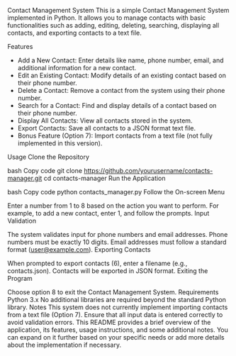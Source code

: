 Contact Management System
This is a simple Contact Management System implemented in Python. It allows you to manage contacts with basic functionalities such as adding, editing, deleting, searching, displaying all contacts, and exporting contacts to a text file.

Features
- Add a New Contact: Enter details like name, phone number, email, and additional information for a new contact.
- Edit an Existing Contact: Modify details of an existing contact based on their phone number.
- Delete a Contact: Remove a contact from the system using their phone number.
- Search for a Contact: Find and display details of a contact based on their phone number.
- Display All Contacts: View all contacts stored in the system.
- Export Contacts: Save all contacts to a JSON format text file.
- Bonus Feature (Option 7): Import contacts from a text file (not fully implemented in this version).

Usage
Clone the Repository

bash
Copy code
git clone https://github.com/yourusername/contacts-manager.git
cd contacts-manager
Run the Application

bash
Copy code
python contacts_manager.py
Follow the On-screen Menu

Enter a number from 1 to 8 based on the action you want to perform.
For example, to add a new contact, enter 1, and follow the prompts.
Input Validation

The system validates input for phone numbers and email addresses.
Phone numbers must be exactly 10 digits.
Email addresses must follow a standard format (user@example.com).
Exporting Contacts

When prompted to export contacts (6), enter a filename (e.g., contacts.json).
Contacts will be exported in JSON format.
Exiting the Program

Choose option 8 to exit the Contact Management System.
Requirements
Python 3.x
No additional libraries are required beyond the standard Python library.
Notes
This system does not currently implement importing contacts from a text file (Option 7).
Ensure that all input data is entered correctly to avoid validation errors.
This README provides a brief overview of the application, its features, usage instructions, and some additional notes. You can expand on it further based on your specific needs or add more details about the implementation if necessary.